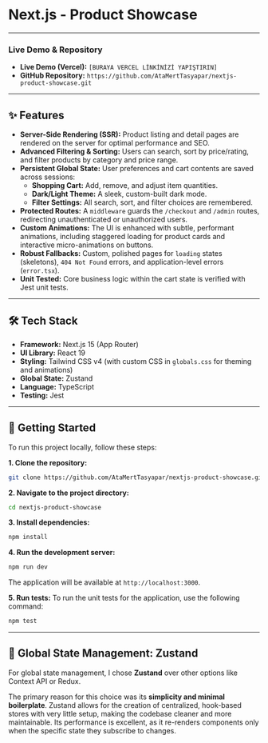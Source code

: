 # Next.js - Product Showcase

---

### **Live Demo & Repository**

* **Live Demo (Vercel):** `[BURAYA VERCEL LİNKİNİZİ YAPIŞTIRIN]`
* **GitHub Repository:** `https://github.com/AtaMertTasyapar/nextjs-product-showcase.git`

---

## ✨ Features

* **Server-Side Rendering (SSR):** Product listing and detail pages are rendered on the server for optimal performance and SEO.
* **Advanced Filtering & Sorting:** Users can search, sort by price/rating, and filter products by category and price range.
* **Persistent Global State:** User preferences and cart contents are saved across sessions:
    * **Shopping Cart:** Add, remove, and adjust item quantities.
    * **Dark/Light Theme:** A sleek, custom-built dark mode.
    * **Filter Settings:** All search, sort, and filter choices are remembered.
* **Protected Routes:** A `middleware` guards the `/checkout` and `/admin` routes, redirecting unauthenticated or unauthorized users.
* **Custom Animations:** The UI is enhanced with subtle, performant animations, including staggered loading for product cards and interactive micro-animations on buttons.
* **Robust Fallbacks:** Custom, polished pages for `loading` states (skeletons), `404 Not Found` errors, and application-level errors (`error.tsx`).
* **Unit Tested:** Core business logic within the cart state is verified with Jest unit tests.

---

## 🛠️ Tech Stack

* **Framework:** Next.js 15 (App Router)
* **UI Library:** React 19
* **Styling:** Tailwind CSS v4 (with custom CSS in `globals.css` for theming and animations)
* **Global State:** Zustand
* **Language:** TypeScript
* **Testing:** Jest

---

## 🚀 Getting Started

To run this project locally, follow these steps:

**1. Clone the repository:**
```bash
git clone https://github.com/AtaMertTasyapar/nextjs-product-showcase.git
```

**2. Navigate to the project directory:**
```bash
cd nextjs-product-showcase
```

**3. Install dependencies:**
```bash
npm install
```

**4. Run the development server:**
```bash
npm run dev
```
The application will be available at `http://localhost:3000`.

**5. Run tests:**
To run the unit tests for the application, use the following command:
```bash
npm test
```

---

## 🧠 Global State Management: Zustand

For global state management, I chose **Zustand** over other options like Context API or Redux.

The primary reason for this choice was its **simplicity and minimal boilerplate**. Zustand allows for the creation of centralized, hook-based stores with very little setup, making the codebase cleaner and more maintainable. Its performance is excellent, as it re-renders components only when the specific state they subscribe to changes.
